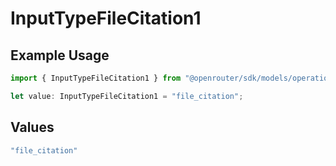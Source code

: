 # InputTypeFileCitation1

## Example Usage

```typescript
import { InputTypeFileCitation1 } from "@openrouter/sdk/models/operations";

let value: InputTypeFileCitation1 = "file_citation";
```

## Values

```typescript
"file_citation"
```